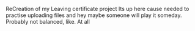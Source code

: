 ReCreation of my Leaving certificate project
Its up here cause needed to practise uploading files and hey maybe someone will play it someday.
Probably not balanced, like. At all
